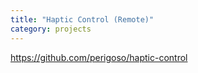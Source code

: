 ```yaml
---
title: "Haptic Control (Remote)"
category: projects
---
```


https://github.com/perigoso/haptic-control
